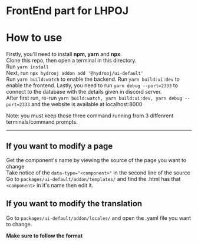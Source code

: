 # FrontEnd part for LHPOJ

# How to use
Firstly, you'll need to install **npm, yarn** and **npx**.\
Clone this repo, then open a terminal in this directory.\
Run ``yarn install``\
Next, run ``npx hydrooj addon add '@hydrooj/ui-default'``\
Run ``yarn build:watch`` to enable the backend.
Run ``yarn build:ui:dev`` to enable the frontend.
Lastly, you need to run ``yarn debug --port=2333`` to connect to the database with the details given in discord server.\
After first run, re-run ``yarn build:watch, yarn build:ui:dev, yarn debug --port=2333`` and the website is available at localhost:8000

Note: you must keep those three command running from 3 diffenrent terminals/command prompts.

----

## If you want to modify a page
Get the component's name by viewing the source of the page you want to change\
Take notice of the ```data-type="<component>"``` in the second line of the source\
Go to ```packages/ui-default/addon/templates/``` and find the .html has that ``<component>`` in it's name then edit it.

## If you want to modify the translation
Go to ```packages/ui-default/addon/locales/``` and open the .yaml file you want to change.

**Make sure to follow the format**
